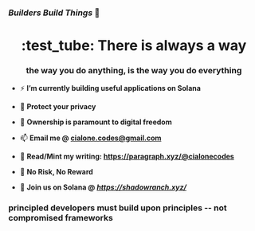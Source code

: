 ### *Builders Build Things*  :rocket: 


<h1 align="center"> :test_tube:  There is always a way</h1>
<h3 align="center">the way you do anything, is the way you do everything</h3>

- ⚡ **I’m currently building useful applications on Solana** 

- :ninja: **Protect your privacy**

- 💬 **Ownership is paramount to digital freedom**

- 📫 **Email me @ cialone.codes@gmail.com**

- 📄 **Read/Mint my writing: https://paragraph.xyz/@cialonecodes**
  
- :game_die: **No Risk, No Reward**

- :test_tube:   **Join us on Solana  @ *https://shadowranch.xyz/***

<h3 align="left">principled developers must build upon principles -- not compromised frameworks</h3>


